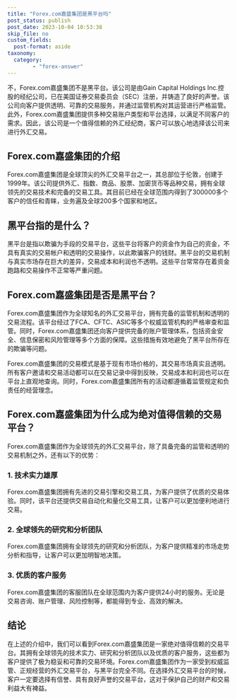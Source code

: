 ```yaml
---
title: "Forex.com嘉盛集团是黑平台吗"
post_status: publish
post_date: 2023-10-04 10:53:38
skip_file: no
custom_fields: 
  post-format: aside
taxonomy:
  category:
        - "forex-answer"
---
```


不，Forex.com嘉盛集团不是黑平台。该公司是由Gain Capital Holdings Inc.控股的经纪公司，已在美国证券交易委员会（SEC）注册，并铸造了良好的声誉。该公司向客户提供透明、可靠的交易服务，并通过监管机构对其运营进行严格监管。此外，Forex.com嘉盛集团提供多种交易账户类型和平台选择，以满足不同客户的需求。因此，该公司是一个值得信赖的外汇经纪商，客户可以放心地选择该公司来进行外汇交易。

## Forex.com嘉盛集团的介绍

Forex.com嘉盛集团是全球顶尖的外汇交易平台之一，其总部位于伦敦，创建于1999年。该公司提供外汇、指数、商品、股票、加密货币等品种交易，拥有全球领先的交易技术和完备的交易工具。其目前已经在全球范围内得到了300000多个客户的信任和青睐，业务遍及全球200多个国家和地区。

## 黑平台指的是什么？

黑平台是指以欺骗为手段的交易平台，这些平台将客户的资金作为自己的资金，不具有真实的交易帐户和透明的交易操作，以此欺骗客户的钱财。黑平台的交易机制与真实市场存在巨大的差异，交易成本和利润也不透明。这些平台常常存在着资金跑路和交易操作不正常等严重问题。

## Forex.com嘉盛集团是否是黑平台？

Forex.com嘉盛集团作为全球知名的外汇交易平台，拥有完备的监管机制和透明的交易流程。该平台经过了FCA、CFTC、ASIC等多个权威监管机构的严格审查和监管。同时，Forex.com嘉盛集团还向客户提供完备的账户管理体系，包括资金安全、信息保密和风险管理等多个方面的保障。这些措施有效地避免了黑平台所存在的欺骗等问题。

Forex.com嘉盛集团的交易模式是基于现有市场价格的，其交易市场真实且透明。所有客户邀请和交易活动都可以在交易记录中得到反映，交易成本和利润也可以在平台上直观地查询。同时，Forex.com嘉盛集团所有的活动都遵循着监管规定和负责任的经营理念。

## Forex.com嘉盛集团为什么成为绝对值得信赖的交易平台？

Forex.com嘉盛集团作为全球领先的外汇交易平台，除了具备完备的监管和透明的交易机制之外，还有以下的优势：

### 1. 技术实力雄厚

Forex.com嘉盛集团拥有先进的交易引擎和交易工具，为客户提供了优质的交易体验。同时，该平台还提供交易自动化和量化交易工具，让客户可以更加便利地进行交易。

### 2. 全球领先的研究和分析团队

Forex.com嘉盛集团拥有全球领先的研究和分析团队，为客户提供精准的市场走势分析和指导，让客户可以更加明智地决策。

### 3. 优质的客户服务

Forex.com嘉盛集团的客服团队在全球范围内为客户提供24小时的服务。无论是交易咨询、账户管理、风险控制等，都能得到专业、高效的解决。

## 结论

在上述的介绍中，我们可以看到Forex.com嘉盛集团是一家绝对值得信赖的交易平台。其拥有全球领先的技术实力、研究和分析团队以及优质的客户服务，这些都为客户提供了极为稳妥和可靠的交易环境。Forex.com嘉盛集团作为一家受到权威监管、正规经营的外汇交易平台，与黑平台完全不同。在选择外汇交易平台的时候，客户一定要选择有信誉、具有良好声誉的交易平台，这对于保护自己的财产和交易利益大有裨益。 
